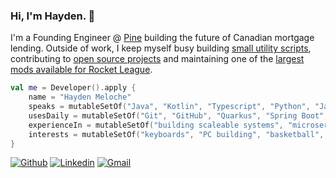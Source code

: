### Hi, I'm Hayden. 👋

I'm a Founding Engineer @ [Pine](http://pine.ca) building the future of Canadian mortgage lending. Outside of work, I keep myself busy building [small utility scripts](https://github.com/HaydenMeloche/thermostat-scheduler), contributing to [open source projects](https://github.com/assertj/assertj-core/pull/1902) and maintaining one of the [largest mods available for Rocket League](https://bakkesplugins.com/plugins/view/108).

```kotlin
val me = Developer().apply {
    name = "Hayden Meloche"
    speaks = mutableSetOf("Java", "Kotlin", "Typescript", "Python", "Javascript")
    usesDaily = mutableSetOf("Git", "GitHub", "Quarkus", "Spring Boot", "Maven", "NPM", "OpenApi Spec", "Docker", "IntelliJ", "AssertJ", "Mockito")
    experienceIn = mutableSetOf("building scaleable systems", "microservices", "public speaking", "devops", "CI/CD", "agile development", "design patterns")
    interests = mutableSetOf("keyboards", "PC building", "basketball", "watches", "ben and jerry's")
}
```
[![Github](https://img.shields.io/badge/-Github-000?style=flat&logo=Github&logoColor=white)](https://github.com/HaydenMeloche)
[![Linkedin](https://img.shields.io/badge/-LinkedIn-blue?style=flat&logo=Linkedin&logoColor=white)](https://www.linkedin.com/in/hayden-meloche/)
[![Gmail](https://img.shields.io/badge/-Gmail-c14438?style=flat&logo=Gmail&logoColor=white)](mailto:meloche.hayden@gmail.com)
